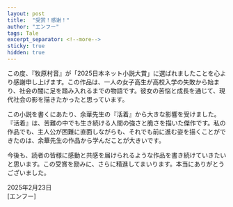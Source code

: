 ```yaml
---
layout: post
title:  "受赏！感谢！"
author: "エンフー"
tags: Tale
excerpt_separator: <!--more-->
sticky: true
hidden: true
---
```


この度、『牧原村音』が「2025日本ネット小説大賞」に選ばれましたことを心より感謝申し上げます。この作品は、一人の女子高生が高校入学の失敗から始まり、社会の闇に足を踏み入れるまでの物語です。彼女の苦悩と成長を通じて、現代社会の影を描きたかったと思っています。

<!--more-->

この小説を書くにあたり、余華先生の『活着』から大きな影響を受けました。『活着』は、苦難の中でも生き続ける人間の強さと脆さを描いた傑作です。私の作品でも、主人公が困難に直面しながらも、それでも前に進む姿を描くことができたのは、余華先生の作品から学んだことが大きいです。

今後も、読者の皆様に感動と共感を届けられるような作品を書き続けていきたいと思います。この受賞を励みに、さらに精進してまいります。本当にありがとうございました。

2025年2月23日  
[エンフー]
